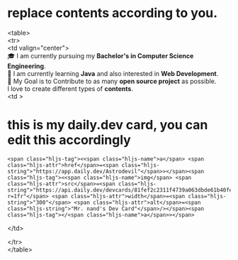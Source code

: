 <!-- <img src="https://github.com/eldeeno/eldeeno/blob/main/assets/IMG_3760.jpg" width="100%" height="400"/>
<div id="badges" align="center">
  <a target="_blank" href="https://www.linkedin.com/in/shamsuddeen-abdulkadir-319b7288">
    <img src="https://img.shields.io/badge/LinkedIn-blue?style=for-the-badge&logo=linkedin&logoColor=white" alt="LinkedIn Badge"/>
  </a>
  <a target="_blank" href="https://www.quora.com/profile/Shamsuddeen-Abdulkadir">
    <img src="https://img.shields.io/badge/Quora-red?logo=quora&logoColor=white&style=for-the-badge" alt="Quora Badge"/>
  </a>
  <a target="_blank" href="https://twitter.com/_eldeeno">
    <img src="https://img.shields.io/badge/Twitter-blue?style=for-the-badge&logo=twitter&logoColor=white" alt="Twitter Badge"/>
  </a>
  <div>
    <img src="https://komarev.com/ghpvc/?username=eldeeno&style=flat-square&color=blue" alt=""/>
  </div>
 
  <h4>
    hey there
    <img src="https://media.giphy.com/media/hvRJCLFzcasrR4ia7z/giphy.gif" width="30px"/> My name is Shmasuddeen but but my friends call me Shams (easier right?)
  </h1>
</div>
<div align="center">
  
</div>
 -->
 
 # replace contents according to you.  
<span class="hljs-tag"><<span class="hljs-name">table</span>></span>  
<span class="hljs-tag"><<span class="hljs-name">tr</span>></span>  
  <span class="hljs-tag"><<span class="hljs-name">td</span> <span class="hljs-attr">valign</span>=<span class="hljs-string">"center"</span>></span>  
    🎓 I am currently pursuing my **Bachelor's in Computer Science Engineering**.  
    🌱 I am currently learning **Java** and also interested in **Web Development**.  
    🎯 My Goal is to Contribute to as many **open source project** as possible.  
     I love to create different types of **contents**.  
<span class="hljs-tag"><<span class="hljs-name">td</span> ></span>  
# this is my daily.dev card, you can edit this accordingly  
    <span class="hljs-tag"><<span class="hljs-name">a</span> <span class="hljs-attr">href</span>=<span class="hljs-string">"https://app.daily.dev/Astrodevil"</span>></span><span class="hljs-tag"><<span class="hljs-name">img</span> <span class="hljs-attr">src</span>=<span class="hljs-string">"https://api.daily.dev/devcards/81fef2c2311f4739a063dbde61b40fe2.png?r=1fr"</span> <span class="hljs-attr">width</span>=<span class="hljs-string">"300"</span> <span class="hljs-attr">alt</span>=<span class="hljs-string">"Mr. nand's Dev Card"</span>/></span><span class="hljs-tag"></<span class="hljs-name">a</span>></span>  
  <span class="hljs-tag"></<span class="hljs-name">td</span>></span>  

<span class="hljs-tag"></<span class="hljs-name">tr</span>></span>  
<span class="hljs-tag"></<span class="hljs-name">table</span>></span>  
